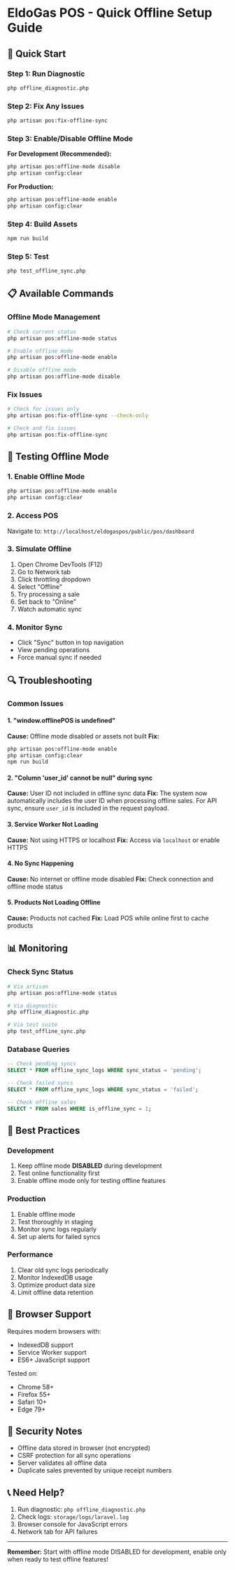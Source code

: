 # EldoGas POS - Quick Offline Setup Guide

## 🚀 Quick Start

### Step 1: Run Diagnostic
```bash
php offline_diagnostic.php
```

### Step 2: Fix Any Issues
```bash
php artisan pos:fix-offline-sync
```

### Step 3: Enable/Disable Offline Mode

**For Development (Recommended):**
```bash
php artisan pos:offline-mode disable
php artisan config:clear
```

**For Production:**
```bash
php artisan pos:offline-mode enable
php artisan config:clear
```

### Step 4: Build Assets
```bash
npm run build
```

### Step 5: Test
```bash
php test_offline_sync.php
```

## 📋 Available Commands

### Offline Mode Management
```bash
# Check current status
php artisan pos:offline-mode status

# Enable offline mode
php artisan pos:offline-mode enable

# Disable offline mode
php artisan pos:offline-mode disable
```

### Fix Issues
```bash
# Check for issues only
php artisan pos:fix-offline-sync --check-only

# Check and fix issues
php artisan pos:fix-offline-sync
```

## 🧪 Testing Offline Mode

### 1. Enable Offline Mode
```bash
php artisan pos:offline-mode enable
php artisan config:clear
```

### 2. Access POS
Navigate to: `http://localhost/eldogaspos/public/pos/dashboard`

### 3. Simulate Offline
1. Open Chrome DevTools (F12)
2. Go to Network tab
3. Click throttling dropdown
4. Select "Offline"
5. Try processing a sale
6. Set back to "Online"
7. Watch automatic sync

### 4. Monitor Sync
- Click "Sync" button in top navigation
- View pending operations
- Force manual sync if needed

## 🔍 Troubleshooting

### Common Issues

#### 1. "window.offlinePOS is undefined"
**Cause:** Offline mode disabled or assets not built
**Fix:**
```bash
php artisan pos:offline-mode enable
php artisan config:clear
npm run build
```

#### 2. "Column 'user_id' cannot be null" during sync
**Cause:** User ID not included in offline sync data
**Fix:** The system now automatically includes the user ID when processing offline sales. For API sync, ensure `user_id` is included in the request payload.

#### 3. Service Worker Not Loading
**Cause:** Not using HTTPS or localhost
**Fix:** Access via `localhost` or enable HTTPS

#### 4. No Sync Happening
**Cause:** No internet or offline mode disabled
**Fix:** Check connection and offline mode status

#### 5. Products Not Loading Offline
**Cause:** Products not cached
**Fix:** Load POS while online first to cache products

## 📊 Monitoring

### Check Sync Status
```bash
# Via artisan
php artisan pos:offline-mode status

# Via diagnostic
php offline_diagnostic.php

# Via test suite
php test_offline_sync.php
```

### Database Queries
```sql
-- Check pending syncs
SELECT * FROM offline_sync_logs WHERE sync_status = 'pending';

-- Check failed syncs
SELECT * FROM offline_sync_logs WHERE sync_status = 'failed';

-- Check offline sales
SELECT * FROM sales WHERE is_offline_sync = 1;
```

## 🎯 Best Practices

### Development
1. Keep offline mode **DISABLED** during development
2. Test online functionality first
3. Enable offline mode only for testing offline features

### Production
1. Enable offline mode
2. Test thoroughly in staging
3. Monitor sync logs regularly
4. Set up alerts for failed syncs

### Performance
1. Clear old sync logs periodically
2. Monitor IndexedDB usage
3. Optimize product data size
4. Limit offline data retention

## 📱 Browser Support

Requires modern browsers with:
- IndexedDB support
- Service Worker support
- ES6+ JavaScript support

Tested on:
- Chrome 58+
- Firefox 55+
- Safari 10+
- Edge 79+

## 🔐 Security Notes

- Offline data stored in browser (not encrypted)
- CSRF protection for all sync operations
- Server validates all offline data
- Duplicate sales prevented by unique receipt numbers

## 📞 Need Help?

1. Run diagnostic: `php offline_diagnostic.php`
2. Check logs: `storage/logs/laravel.log`
3. Browser console for JavaScript errors
4. Network tab for API failures

---

**Remember:** Start with offline mode DISABLED for development, enable only when ready to test offline features!
